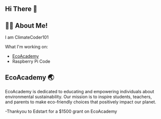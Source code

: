 ## Hi There 👋
## 👨‍💻 About Me!

I am ClimateCoder101

What I'm working on:
- [EcoAcademy](https://github.com/EcoAcademy/EcoAcademy)
- Raspberry Pi Code


## EcoAcademy 🌏

EcoAcademy is dedicated to educating and empowering individuals about environmental sustainability.
Our mission is to inspire students, teachers, and parents to make eco-friendly choices that positively impact our planet.

-Thankyou to Edstart for a $1500 grant on EcoAcademy



